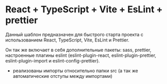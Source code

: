 # React + TypeScript + Vite + EsLint + prettier

Данный шаблон предназначен для быстрого старта проекта с использованием React, TypeScript, Vite, EsLint и Prettier.

Он так же включает в себя дополнительные пакеты:
sass, prettier, настроенные плагины eslint (eslint-plugin-react, eslint-plugin-prettier, eslint-plugin-import и eslint-config-prettier).

- реализованы импорты относительно папки src (а так же автоматические отступы между импортами)

